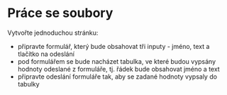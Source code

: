 # Práce se soubory

Vytvořte jednoduchou stránku:
- připravte formulář, který bude obsahovat tři inputy - jméno, text a tlačítko na odeslání
- pod formulářem se bude nacházet tabulka, ve které budou vypsány hodnoty odeslané z formuláře, tj. řádek bude obsahovat jméno a text
- připravte odeslání formuláře tak, aby se zadané hodnoty vypsaly do tabulky
